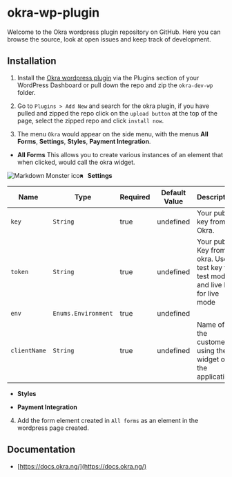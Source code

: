 # okra-wp-plugin

Welcome to the Okra wordpress plugin repository on GitHub. Here you can browse the source, look at open issues and keep track of development. 

## Installation

1. Install the [Okra wordpress plugin](https://wordpress.org/plugins/okra/) via the Plugins section of your WordPress Dashboard or 
   pull down the repo and zip the `okra-dev-wp` folder.
   
2. Go to `Plugins > Add New` and search for the okra plugin, if you have pulled and zipped the repo click on the `upload button` at the top of the page, select the zipped repo and click `install now`.

3. The menu `Okra` would appear on the side menu, with the menus **All Forms**, **Settings**, **Styles**, **Payment Integration**.

  - **All Forms**
  This allows you to create various instances of an element that when clicked, would call the okra widget.
  
 <img src="https://ibb.co/FXrn57q"
     alt="Markdown Monster icon"
     style="float: left; margin-right: 10px;" />
   
  - **Settings**
      
|Name                   | Type           | Required            | Default Value       | Description         |
|-----------------------|----------------|---------------------|---------------------|---------------------|
|  `key `               | `String`       | true                |  undefined          | Your public key from Okra.
|  `token`              | `String`       | true                |  undefined          | Your pubic Key from okra. Use test key for test mode and live key for live mode
|  `env`                | `Enums.Environment`| true            |  undefined          | 
|  `clientName`         | `String`       | true                |  undefined          | Name of the customer using the widget on the application    

  - **Styles**
  
  - **Payment Integration**

4. Add the form element created in `All forms` as an element in the wordpress page created.


## Documentation
* [https://docs.okra.ng/](https://docs.okra.ng/)
